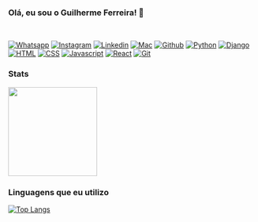 ### Olá, eu sou o Guilherme Ferreira! 🤙
</br>

[![Whatsapp](https://img.shields.io/badge/WhatsApp-25D366?style=for-the-badge&logo=whatsapp&logoColor=white)](https://wa.me/+5563991093021)
[![Instagram](https://img.shields.io/badge/Instagram-E4405F?style=for-the-badge&logo=instagram&logoColor=white)](https://www.instagram.com/guif.lit/)
[![Linkedin](https://img.shields.io/badge/LinkedIn-0077B5?style=for-the-badge&logo=linkedin&logoColor=white)](https://www.linkedin.com/in/guif-lit/)
[![Mac](https://img.shields.io/badge/mac%20os-000000?style=for-the-badge&logo=apple&logoColor=white)]()
[![Github](https://img.shields.io/badge/GitHub-100000?style=for-the-badge&logo=github&logoColor=white
)]()
[![Python](https://img.shields.io/badge/Python-3776AB?style=for-the-badge&logo=python&logoColor=white
)]()
[![Django](https://img.shields.io/badge/Django-092E20?style=for-the-badge&logo=django&logoColor=white
)]()
[![HTML](https://img.shields.io/badge/HTML5-E34F26?style=for-the-badge&logo=html5&logoColor=white
)]()
[![CSS](https://img.shields.io/badge/CSS3-1572B6?style=for-the-badge&logo=css3&logoColor=white
)]()
[![Javascript](https://img.shields.io/badge/JavaScript-F7DF1E?style=for-the-badge&logo=javascript&logoColor=black
)]()
[![React](https://img.shields.io/badge/React-20232A?style=for-the-badge&logo=react&logoColor=61DAFB
)]()
[![Git](https://img.shields.io/badge/GIT-E44C30?style=for-the-badge&logo=git&logoColor=white
)]()
### Stats
<img height="180em" src="https://github-readme-stats.vercel.app/api?username=dev-guif&show_icons=true&theme=dark&include_all_commits=true&count_private=true"/>

### Linguagens que eu utilizo

[![Top Langs](https://github-readme-stats.vercel.app/api/top-langs/?username=dev-guif)](https://github.com/dev-guif)
